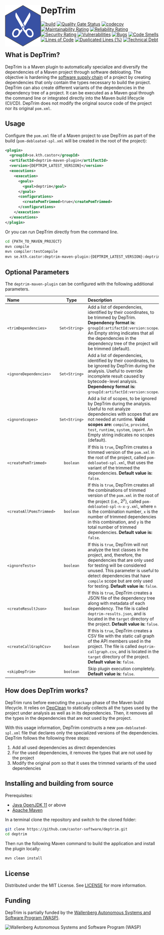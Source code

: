 # DepTrim <img src=".img/logo.svg" align="left" height="135px" alt="DepTrim logo"/>

[![build](https://github.com/castor-software/deptrim/actions/workflows/build.yml/badge.svg)](https://github.com/castor-software/deptrim/actions/workflows/build.yml)
[![Quality Gate Status](https://sonarcloud.io/api/project_badges/measure?project=castor-software_deptrim&metric=alert_status)](https://sonarcloud.io/dashboard?id=castor-software_deptrim)
[![codecov](https://codecov.io/gh/castor-software/deptrim/branch/main/graph/badge.svg?token=L70YMFGJ4D)](https://codecov.io/gh/castor-software/deptrim)
[![Maintainability Rating](https://sonarcloud.io/api/project_badges/measure?project=castor-software_deptrim&metric=sqale_rating)](https://sonarcloud.io/dashboard?id=castor-software_deptrim)
[![Reliability Rating](https://sonarcloud.io/api/project_badges/measure?project=castor-software_deptrim&metric=reliability_rating)](https://sonarcloud.io/dashboard?id=castor-software_deptrim)
[![Security Rating](https://sonarcloud.io/api/project_badges/measure?project=castor-software_deptrim&metric=security_rating)](https://sonarcloud.io/dashboard?id=castor-software_deptrim)
[![Vulnerabilities](https://sonarcloud.io/api/project_badges/measure?project=castor-software_deptrim&metric=vulnerabilities)](https://sonarcloud.io/dashboard?id=castor-software_deptrim)
[![Bugs](https://sonarcloud.io/api/project_badges/measure?project=castor-software_deptrim&metric=bugs)](https://sonarcloud.io/dashboard?id=castor-software_deptrim)
[![Code Smells](https://sonarcloud.io/api/project_badges/measure?project=castor-software_deptrim&metric=code_smells)](https://sonarcloud.io/dashboard?id=castor-software_deptrim)
[![Lines of Code](https://sonarcloud.io/api/project_badges/measure?project=castor-software_deptrim&metric=ncloc)](https://sonarcloud.io/dashboard?id=castor-software_deptrim)
[![Duplicated Lines (%)](https://sonarcloud.io/api/project_badges/measure?project=castor-software_deptrim&metric=duplicated_lines_density)](https://sonarcloud.io/dashboard?id=castor-software_deptrim)
[![Technical Debt](https://sonarcloud.io/api/project_badges/measure?project=castor-software_deptrim&metric=sqale_index)](https://sonarcloud.io/dashboard?id=castor-software_deptrim)

## What is DepTrim?

DepTrim is a Maven plugin to automatically specialize and diversify the dependencies of a Maven project through software debloating.
The objective is hardening the [software supply chain](https://www.cesarsotovalero.net/blog/the-software-supply-chain.html) of a project by creating dependencies that only contain the types necessary to build the project.
DepTrim can also create different variants of the dependencies in the dependency tree of a project.
It can be executed as a Maven goal through the command line or integrated directly into the Maven build lifecycle (CI/CD).
DepTrim does not modify the original source code of the project nor its original `pom.xml`.

## Usage

Configure the `pom.xml` file of a Maven project to use DepTrim as part of the build (`pom-debloated-spl.xml` will be created in the root of the project):

```xml
<plugin>
  <groupId>se.kth.castor</groupId>
  <artifactId>deptrim-maven-plugin</artifactId>
  <version>{DEPTRIM_LATEST_VERSION}</version>
  <executions>
    <execution>
      <goals>
        <goal>deptrim</goal>
      </goals>
      <configurations>
        <createPomTrimmed>true</createPomTrimmed>
      </configurations>
    </execution>
  </executions>
</plugin>
```
Or you can run DepTrim directly from the command line.

```bash
cd {PATH_TO_MAVEN_PROJECT}
mvn compile   
mvn compiler:testCompile
mvn se.kth.castor:deptrim-maven-plugin:{DEPTRIM_LATEST_VERSION}:deptrim -DcreatePomTrimmed=true
```

## Optional Parameters

The `deptrim-maven-plugin` can be configured with the following additional parameters.

| Name                     |     Type      | Description                                                                                                                                                                                                                                                                                                                                                         | 
|:-------------------------|:-------------:|:--------------------------------------------------------------------------------------------------------------------------------------------------------------------------------------------------------------------------------------------------------------------------------------------------------------------------------------------------------------------| 
| `<trimDependencies>`     | `Set<String>` | Add a list of dependencies, identified by their coordinates, to be trimmed by DepTrim. **Dependency format is:** `groupId:artifactId:version:scope`. An Empty string indicates that all the dependencies in the dependency tree of the project will be trimmed (default).                                                                                           |
| `<ignoreDependencies>`   | `Set<String>` | Add a list of dependencies, identified by their coordinates, to be ignored by DepTrim during the analysis. Useful to override incomplete result caused by bytecode-level analysis. **Dependency format is:** `groupId:artifactId:version:scope`.                                                                                                                    |
| `<ignoreScopes>`         | `Set<String>` | Add a list of scopes, to be ignored by DepTrim during the analysis. Useful to not analyze dependencies with scopes that are not needed at runtime. **Valid scopes are:** `compile`, `provided`, `test`, `runtime`, `system`, `import`. An Empty string indicates no scopes (default).                                                                               |
| `<createPomTrimmed>`     |   `boolean`   | If this is `true`, DepTrim creates a trimmed version of the `pom.xml` in the root of the project, called `pom-debloated-spl.xml`, that uses the variant of the trimmed the dependencies. **Default value is:** `false`.                                                                                                                                             |
| `<createAllPomsTrimmed>` |   `boolean`   | If this is `true`, DepTrim creates all the combinations of trimmed version of the `pom.xml` in the root of the project (i.e., $2^y$), called `pom-debloated-spl-n-x-y.xml`, where `n` is the combination number, `x` is the number of trimmed dependencies in this combination, and `y` is the total number of trimmed dependencies. **Default value is:** `false`. |
| `<ignoreTests>`          |   `boolean`   | If this is `true`, DepTrim will not analyze the test classes in the project, and, therefore, the dependencies that are only used for testing will be considered unused. This parameter is useful to detect dependencies that have `compile` scope but are only used for testing. **Default value is:** `false`.                                                     |
| `<createResultJson>`     |   `boolean`   | If this is `true`, DepTrim creates a JSON file of the dependency tree along with metadata of each dependency. The file is called `deptrim-results.json`, and is located in the `target` directory of the project. **Default value is:** `false`.                                                                                                                    |
| `<createCallGraphCsv>`   |   `boolean`   | If this is `true`, DepTrim creates a CSV file with the static call graph of the API members used in the project. The file is called `deptrim-callgraph.csv`, and is located in the `target` directory of the project. **Default value is:** `false`.                                                                                                                |
| `<skipDepTrim>`          |   `boolean`   | Skip plugin execution completely. **Default value is:** `false`.                                                                                                                                                                                                                                                                                                    |

[//]: # (TODO: Explain here how to integrate DepTrim in the CI/CD pipeline so that a different variant of the dependencies is used for each build.)

## How does DepTrim works?

DepTrim runs before executing the `package` phase of the Maven build lifecycle. 
It relies on [DepClean](https://github.com/castor-software/depclean) to statically collects all the types used by the project under analysis as well as in its dependencies. 
Then, it removes all the types in the dependencies that are not used by the project.

With this usage information, DepTrim constructs a new `pom-debloated-spl.xml` file that declares only the specialized versions of the dependencies.
DepTrim follows the following three steps:

1. Add all used dependencies as direct dependencies
2. For the used dependencies, it removes the types that are not used by the project
3. Modify the original pom so that it uses the trimmed variants of the used dependencies

## Installing and building from source

Prerequisites:

- [Java OpenJDK 11](https://openjdk.java.net) or above
- [Apache Maven](https://maven.apache.org/)

In a terminal clone the repository and switch to the cloned folder:

```bash
git clone https://github.com/castor-software/deptrim.git
cd deptrim
```

Then run the following Maven command to build the application and install the plugin locally:

```bash
mvn clean install
```

## License

Distributed under the MIT License. See [LICENSE](https://github.com/castor-software/depclean/blob/master/LICENSE.md) for more information.

## Funding

DepTrim is partially funded by the [Wallenberg Autonomous Systems and Software Program (WASP)](https://wasp-sweden.org).

<img src="https://github.com/castor-software/depclean/blob/master/.img/wasp.svg" height="50px" alt="Wallenberg Autonomous Systems and Software Program (WASP)"/>
